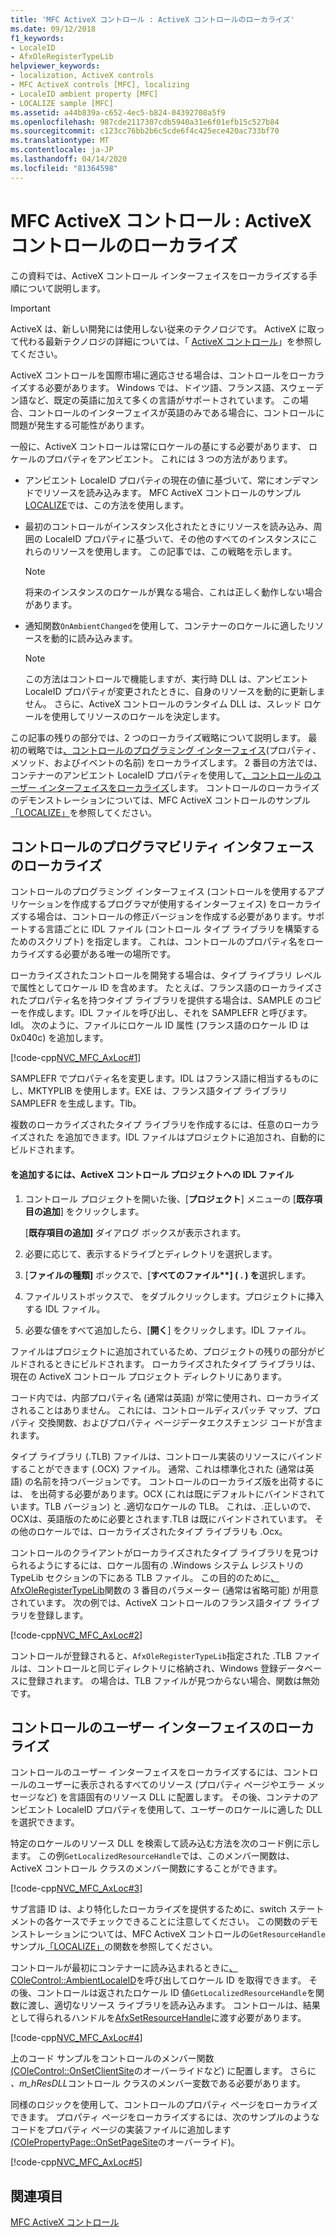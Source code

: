 ```yaml
---
title: 'MFC ActiveX コントロール : ActiveX コントロールのローカライズ'
ms.date: 09/12/2018
f1_keywords:
- LocaleID
- AfxOleRegisterTypeLib
helpviewer_keywords:
- localization, ActiveX controls
- MFC ActiveX controls [MFC], localizing
- LocaleID ambient property [MFC]
- LOCALIZE sample [MFC]
ms.assetid: a44b839a-c652-4ec5-b824-04392708a5f9
ms.openlocfilehash: 987cde2117307cdb5940a31e6f01efb15c527b84
ms.sourcegitcommit: c123cc76bb2b6c5cde6f4c425ece420ac733bf70
ms.translationtype: MT
ms.contentlocale: ja-JP
ms.lasthandoff: 04/14/2020
ms.locfileid: "81364598"
---
```

# <a name="mfc-activex-controls-localizing-an-activex-control"></a>MFC ActiveX コントロール : ActiveX コントロールのローカライズ

この資料では、ActiveX コントロール インターフェイスをローカライズする手順について説明します。

>[!IMPORTANT]
> ActiveX は、新しい開発には使用しない従来のテクノロジです。 ActiveX に取って代わる最新テクノロジの詳細については、「 [ActiveX コントロール](activex-controls.md)」を参照してください。

ActiveX コントロールを国際市場に適応させる場合は、コントロールをローカライズする必要があります。 Windows では、ドイツ語、フランス語、スウェーデン語など、既定の英語に加えて多くの言語がサポートされています。 この場合、コントロールのインターフェイスが英語のみである場合に、コントロールに問題が発生する可能性があります。

一般に、ActiveX コントロールは常にロケールの基にする必要があります、 ロケールのプロパティをアンビエント。 これには 3 つの方法があります。

- アンビエント LocaleID プロパティの現在の値に基づいて、常にオンデマンドでリソースを読み込みます。 MFC ActiveX コントロールのサンプル[LOCALIZE](../overview/visual-cpp-samples.md)では、この方法を使用します。

- 最初のコントロールがインスタンス化されたときにリソースを読み込み、周囲の LocaleID プロパティに基づいて、その他のすべてのインスタンスにこれらのリソースを使用します。 この記事では、この戦略を示します。

    > [!NOTE]
    >  将来のインスタンスのロケールが異なる場合、これは正しく動作しない場合があります。

- 通知関数`OnAmbientChanged`を使用して、コンテナーのロケールに適したリソースを動的に読み込みます。

    > [!NOTE]
    >  この方法はコントロールで機能しますが、実行時 DLL は、アンビエント LocaleID プロパティが変更されたときに、自身のリソースを動的に更新しません。 さらに、ActiveX コントロールのランタイム DLL は、スレッド ロケールを使用してリソースのロケールを決定します。

この記事の残りの部分では、2 つのローカライズ戦略について説明します。 最初の戦略では[、コントロールのプログラミング インターフェイス](#_core_localizing_your_control.92.s_programmability_interface)(プロパティ、メソッド、およびイベントの名前) をローカライズします。 2 番目の方法では、コンテナーのアンビエント LocaleID プロパティを使用して[、コントロールのユーザー インターフェイスをローカライズ](#_core_localizing_the_control.92.s_user_interface)します。 コントロールのローカライズのデモンストレーションについては、MFC ActiveX コントロールのサンプル[「LOCALIZE」](../overview/visual-cpp-samples.md)を参照してください。

## <a name="localizing-the-controls-programmability-interface"></a><a name="_core_localizing_your_control.92.s_programmability_interface"></a>コントロールのプログラマビリティ インタフェースのローカライズ

コントロールのプログラミング インターフェイス (コントロールを使用するアプリケーションを作成するプログラマが使用するインターフェイス) をローカライズする場合は、コントロールの修正バージョンを作成する必要があります。サポートする言語ごとに IDL ファイル (コントロール タイプ ライブラリを構築するためのスクリプト) を指定します。 これは、コントロールのプロパティ名をローカライズする必要がある唯一の場所です。

ローカライズされたコントロールを開発する場合は、タイプ ライブラリ レベルで属性としてロケール ID を含めます。 たとえば、フランス語のローカライズされたプロパティ名を持つタイプ ライブラリを提供する場合は、SAMPLE のコピーを作成します。IDL ファイルを呼び出し、それを SAMPLEFR と呼びます。Idl。 次のように、ファイルにロケール ID 属性 (フランス語のロケール ID は 0x040c) を追加します。

[!code-cpp[NVC_MFC_AxLoc#1](../mfc/codesnippet/cpp/mfc-activex-controls-localizing-an-activex-control_1.idl)]

SAMPLEFR でプロパティ名を変更します。IDL はフランス語に相当するものにし、MKTYPLIB を使用します。EXE は、フランス語タイプ ライブラリ SAMPLEFR を生成します。Tlb。

複数のローカライズされたタイプ ライブラリを作成するには、任意のローカライズされた を追加できます。IDL ファイルはプロジェクトに追加され、自動的にビルドされます。

#### <a name="to-add-an-idl-file-to-your-activex-control-project"></a>を追加するには、ActiveX コントロール プロジェクトへの IDL ファイル

1. コントロール プロジェクトを開いた後、[**プロジェクト**] メニューの [**既存項目の追加**] をクリックします。

   [**既存項目の追加]** ダイアログ ボックスが表示されます。

1. 必要に応じて、表示するドライブとディレクトリを選択します。

1. [**ファイルの種類]** ボックスで、[**すべてのファイル\*\*] ( . ) を**選択します。

1. ファイルリストボックスで、 をダブルクリックします。プロジェクトに挿入する IDL ファイル。

1. 必要な値をすべて追加したら、[**開く**] をクリックします。IDL ファイル。

ファイルはプロジェクトに追加されているため、プロジェクトの残りの部分がビルドされるときにビルドされます。 ローカライズされたタイプ ライブラリは、現在の ActiveX コントロール プロジェクト ディレクトリにあります。

コード内では、内部プロパティ名 (通常は英語) が常に使用され、ローカライズされることはありません。 これには、コントロールディスパッチ マップ、プロパティ 交換関数、およびプロパティ ページデータエクスチェンジ コードが含まれます。

タイプ ライブラリ (.TLB) ファイルは、コントロール実装のリソースにバインドすることができます (.OCX) ファイル。 通常、これは標準化された (通常は英語) の名前を持つバージョンです。 コントロールのローカライズ版を出荷するには、 を出荷する必要があります。OCX (これは既にデフォルトにバインドされています。TLB バージョン) と .適切なロケールの TLB。 これは、.正しいので、OCXは、英語版のために必要とされます.TLB は既にバインドされています。 その他のロケールでは、ローカライズされたタイプ ライブラリも .Ocx。

コントロールのクライアントがローカライズされたタイプ ライブラリを見つけられるようにするには、ロケール固有の .Windows システム レジストリの TypeLib セクションの下にある TLB ファイル。 この目的のために[、AfxOleRegisterTypeLib](../mfc/reference/registering-ole-controls.md#afxoleregistertypelib)関数の 3 番目のパラメーター (通常は省略可能) が用意されています。 次の例では、ActiveX コントロールのフランス語タイプ ライブラリを登録します。

[!code-cpp[NVC_MFC_AxLoc#2](../mfc/codesnippet/cpp/mfc-activex-controls-localizing-an-activex-control_2.cpp)]

コントロールが登録されると、`AfxOleRegisterTypeLib`指定された .TLB ファイルは、コントロールと同じディレクトリに格納され、Windows 登録データベースに登録されます。 の場合は、TLB ファイルが見つからない場合、関数は無効です。

## <a name="localizing-the-controls-user-interface"></a><a name="_core_localizing_the_control.92.s_user_interface"></a>コントロールのユーザー インターフェイスのローカライズ

コントロールのユーザー インターフェイスをローカライズするには、コントロールのユーザーに表示されるすべてのリソース (プロパティ ページやエラー メッセージなど) を言語固有のリソース DLL に配置します。 その後、コンテナのアンビエント LocaleID プロパティを使用して、ユーザーのロケールに適した DLL を選択できます。

特定のロケールのリソース DLL を検索して読み込む方法を次のコード例に示します。 この例`GetLocalizedResourceHandle`では、このメンバー関数は、ActiveX コントロール クラスのメンバー関数にすることができます。

[!code-cpp[NVC_MFC_AxLoc#3](../mfc/codesnippet/cpp/mfc-activex-controls-localizing-an-activex-control_3.cpp)]

サブ言語 ID は、より特化したローカライズを提供するために、switch ステートメントの各ケースでチェックできることに注意してください。 この関数のデモンストレーションについては、MFC ActiveX コントロールの`GetResourceHandle`サンプル[「LOCALIZE」](../overview/visual-cpp-samples.md)の関数を参照してください。

コントロールが最初にコンテナーに読み込まれるときに[、COleControl::AmbientLocaleID](../mfc/reference/colecontrol-class.md#ambientlocaleid)を呼び出してロケール ID を取得できます。 その後、コントロールは返されたロケール ID 値`GetLocalizedResourceHandle`を関数に渡し、適切なリソース ライブラリを読み込みます。 コントロールは、結果として得られるハンドルを[AfxSetResourceHandle](../mfc/reference/application-information-and-management.md#afxsetresourcehandle)に渡す必要があります。

[!code-cpp[NVC_MFC_AxLoc#4](../mfc/codesnippet/cpp/mfc-activex-controls-localizing-an-activex-control_4.cpp)]

上のコード サンプルをコントロールのメンバー関数[(COleControl::OnSetClientSite](../mfc/reference/colecontrol-class.md#onsetclientsite)のオーバーライドなど) に配置します。 さらに *、m_hResDLL*コントロール クラスのメンバー変数である必要があります。

同様のロジックを使用して、コントロールのプロパティ ページをローカライズできます。 プロパティ ページをローカライズするには、次のサンプルのようなコードをプロパティ ページの実装ファイルに追加します[(COlePropertyPage::OnSetPageSite](../mfc/reference/colepropertypage-class.md#onsetpagesite)のオーバーライド)。

[!code-cpp[NVC_MFC_AxLoc#5](../mfc/codesnippet/cpp/mfc-activex-controls-localizing-an-activex-control_5.cpp)]

## <a name="see-also"></a>関連項目

[MFC ActiveX コントロール](../mfc/mfc-activex-controls.md)
